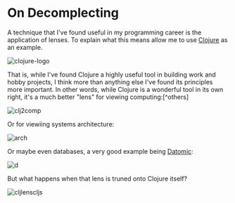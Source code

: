 # On Decomplecting

A technique that I've found useful in my programming career is the application of lenses.  To explain what this means allow me to use [Clojure](http://www.clojure.org) as an example.

![clojure-logo](https://farm9.staticflickr.com/8638/16548618428_8a14452fc2_o_d.png)

That is, while I've found Clojure a highly useful tool in building work and hobby projects, I think more than anything else I've found its principles more important.  In other words, while Clojure is a wonderful tool in its own right, it's a much better "lens" for viewing computing:[^others]

![clj2comp](https://farm9.staticflickr.com/8566/16734968101_172cf52eef_d.jpg)

Or for viewiing systems architecture:

![arch](https://farm9.staticflickr.com/8636/16710288236_1f4eb6d949_o_d.png)

Or maybe even databases, a very good example being [Datomic](http://www.datomic.com):

![d](https://farm9.staticflickr.com/8590/16116224773_7328432de5_o_d.png)

But what happens when that lens is truned onto Clojure itself?

![cljlenscljs](https://farm9.staticflickr.com/8639/16736176715_4ce2116a32_o_d.png)

